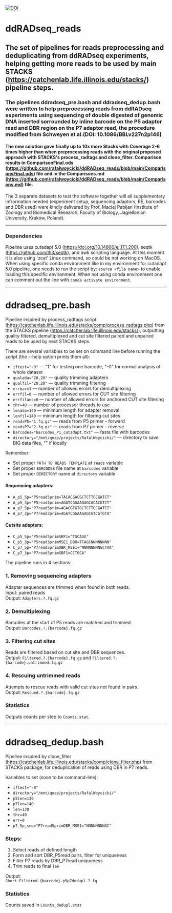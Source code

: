 
<a href="https://doi.org/10.5281/zenodo.15111568"><img src="https://zenodo.org/badge/957550864.svg" alt="DOI"></a>

# ddRADseq_reads
## The set of pipelines for reads preprocessing and deduplicating from ddRADseq experiments, helping getting more reads to be used by main STACKS (https://catchenlab.life.illinois.edu/stacks/) pipeline steps.

### The pipelines ddradseq_pre.bash and ddradseq_dedup.bash were written to help preprocessing reads from ddRADseq experiments using sequencing of double digested of genomic DNA inserted sorrounded by inline barcode on the P5 adaptor read and DBR region on the P7 adaptor read, the procedure modified from Schweyen et al.(DOI: 10.1086/BBLv227n2p146)
#### The new solution gave finally up to 10x more Stacks with Coverage 2-6 times higher than when preprocessing reads with the original proposed approach with STACKS's process_radtags and clone_filter. Comparison results in ComparisonFinal.ods (https://github.com/rafalwoycicki/ddRADseq_reads/blob/main/ComparisonsFinal.ods) file and in the Comparisons.md (https://github.com/rafalwoycicki/ddRADseq_reads/blob/main/Comparisons.md) file.

The 3 separate datasets to test the software together will all supplementary infrormation needed (experiment setup, sequencing adaptors, RE, barcodes and DBR used) were kindly delivered by Prof. Maciej Pabijan (Institute of Zoology and Biomedical Research, Faculty of Biology, Jagiellonian University, Kraków, Poland).

---

### Dependencies
Pipeline uses cutadapt 5.0 (https://doi.org/10.14806/ej.17.1.200), seqtk (https://github.com/lh3/seqtk), and awk scripting language. At this moment it is also using 'zcat' Linux command, so could be not working on MacOS. When using specific conda environment like in my environment for cutadapt 5.0 pipeline, one needs to run the script by: `source <file name>` to enable loading this specific environment. When not using conda environment one can comment out the line with `conda activate environment`.

---

# ddradseq_pre.bash
Pipeline inspired by process_radtags script (https://catchenlab.life.illinois.edu/stacks/comp/process_radtags.php) from the STACKS pipeline (https://catchenlab.life.illinois.edu/stacks/), outputting quality filtered, demultiplexed and cut site filtered paired and unpaired reads to be used by next STACKS steps.

There are several variables to be set on command line before running the script (the --help option prints them all):

- `iftest="-0"` — "1" for testing one barcode, "-0" for normal analysis of whole dataset
- `qualada="20,20"` — quality trimming adapters
- `qualfil="20,20"` — quality trimming filtering
- `errbar=1` — number of allowed errors for demultiplexing
- `errfil=0` — number of allowed errors for CUT site filtering
- `errfilanc=0` — number of allowed errors for anchored CUT site filtering
- `thr=40` — number of processor threads to use
- `lenada=140` — minimum length for adapter removal
- `lenfil=140` — minimum length for filtering cut sites
- `readsP5="1.fq.gz"` — reads from P5 primer - forward
- `readsP7="2.fq.gz"` — reads from P7 primer - reverse
- `barcodes="barcodes_P1_cutadapt.txt"` — fasta file with barcodes
- `directory="/mnt/qnap/projects/RafalWoycicki/"` — directory to save BIG data files, "" if locally

Remember:
- Set proper `PATH TO READS TEMPLATE` at `reads` variable
- Set proper `BARCODES` file name at `barcodes` variable
- Set proper `DIRECTORY` name at `directory` variable

#### Sequencing adapters:
- `A_p5_5p="P5read5prim=TACACGACGCTCTTCCGATCT"`
- `A_p5_3p="P5read3prim=AGATCGGAAGAGCACACGTCT"`
- `A_p7_5p="P7read5prim=AGACGTGTGCTCTTCCGATCT"`
- `A_p7_3p="P7read3prim=AGATCGGAAGAGCGTCGTGTA"`

#### Cutsite adapters:
- `C_p5_5p="P5read5primSBF1=^TGCAGG"`
- `C_p5_3p="P5read3primMSE1_DBR=TTAGCNNNNNNNN"`
- `C_p7_5p="P7read5primDBR_MSE1=^NNNNNNNNGCTAA"`
- `C_p7_3p="P7read3primSBF1=CCTGCA"`

The pipeline runs in 4 sections:

### 1. Removing sequencing adapters
Adapter sequences are trimmed when found in both reads.  
Input: paired reads  
Output: `Adapters.?.fq.gz`

### 2. Demultiplexing
Barcodes at the start of P5 reads are matched and trimmed.  
Output: `Barcodes.?.{barcode}.fq.gz`

### 3. Filtering cut sites
Reads are filtered based on cut site and DBR sequences.  
Output: `Filtered.?.{barcode}.fq.gz` and `Filtered.?.{barcode}.untrimmed.fq.gz`

### 4. Rescuing untrimmed reads
Attempts to rescue reads with valid cut sites not found in pairs.  
Output: `Rescued.?.{barcode}.fq.gz`

### Statistics
Outputs counts per step to `Counts.stat`.

---

# ddradseq_dedup.bash

Pipeline inspired by clone_filter (https://catchenlab.life.illinois.edu/stacks/comp/clone_filter.php) from STACKS package, for deduplication of reads using DBR in P7 reads.

Variables to set (soon to be command-line):
- `iftest="-0"`
- `directory="/mnt/qnap/projects/RafalWoycicki/"`
- `p5len=130`
- `p7len=140`
- `len=130`
- `thr=40`
- `err=0`
- `p7_5p_seq="P7read5primDBR_MSE1=^NNNNNNNNGC"`

### Steps:
1. Select reads of defined length
2. Form and sort DBR_P5read pairs, filter for uniqueness
3. Filter P7 reads by DBR_P7read uniqueness
4. Trim reads to final `len`

Output:  
`Short.Filtered.{barcode}.p5p7dedupl.?.fq`

### Statistics
Counts saved in `Counts_dedupl.stat`
